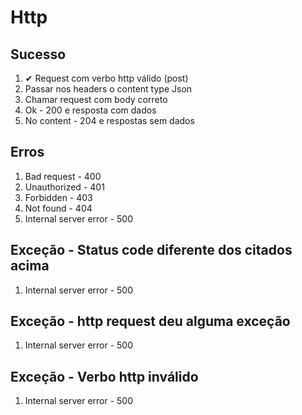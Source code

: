 # Http

## Sucesso
1. ✔ Request com verbo http válido (post)
2. Passar nos headers o content type Json
3. Chamar request com body correto
4. Ok - 200 e resposta com dados
5. No content - 204 e respostas sem dados

## Erros
1. Bad request - 400
2. Unauthorized - 401
3. Forbidden - 403
4. Not found - 404
5. Internal server error - 500

## Exceção - Status code diferente dos citados acima
1. Internal server error - 500

## Exceção - http request deu alguma exceção
1. Internal server error - 500

## Exceção - Verbo http inválido
1. Internal server error - 500
